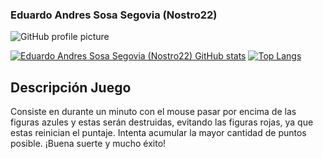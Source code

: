 ### Eduardo Andres Sosa Segovia (Nostro22)

![GitHub profile picture](https://github.com/nostro22.png)

[![Eduardo Andres Sosa Segovia (Nostro22) GitHub stats](https://github-readme-stats.vercel.app/api?username=nostro22&show_icons=true&theme=dark)](https://github.com/nostro22/github-readme-stats)
[![Top Langs](https://github-readme-stats.vercel.app/api/top-langs/?username=nostro22&hide_progress=true&theme=dark)](https://github.com/nostro22/github-readme-stats)

## Descripción Juego
Consiste en durante un minuto con el mouse pasar por encima de las figuras azules y estas serán destruidas, evitando las figuras rojas, ya que estas reinician el puntaje. Intenta acumular la mayor cantidad de puntos posible. ¡Buena suerte y mucho éxito!
